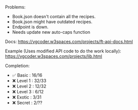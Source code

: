 Problems:
* Book.json doesn't contain all the recipes.
* Book.json might have outdated recipes.
* Endpoint is down.
* Needs update new auto-caps function

Docs: https://vgcoder.w3spaces.com/projects/ft-api-docs.html

Example (Uses modified API code to do the work locally): https://vgcoder.w3spaces.com/projects/lib.html

Completion:
* ✅ Basic   : 16/16
* ❌ Level 1 : 32/33
* ❌ Level 2 : 12/32
* ❌ Level 3 : 6/12 
* ❌ Exotic  : 3/31
* ❌ Secret  : 2/??
